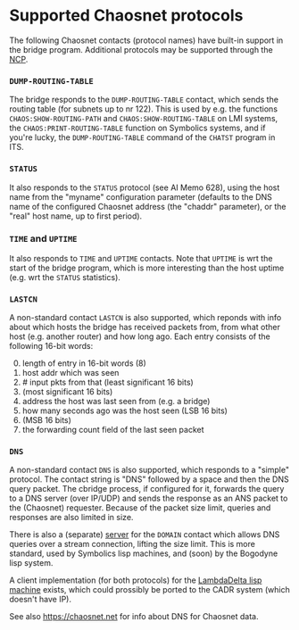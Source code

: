 # Supported Chaosnet protocols

The following Chaosnet contacts (protocol names) have built-in support in the bridge program. Additional protocols may be supported through the [NCP](NCP.md).

### `DUMP-ROUTING-TABLE`
The bridge responds to the `DUMP-ROUTING-TABLE` contact, which sends the
routing table (for subnets up to nr 122). This is used by e.g. the
functions `CHAOS:SHOW-ROUTING-PATH` and `CHAOS:SHOW-ROUTING-TABLE` on LMI
systems, the `CHAOS:PRINT-ROUTING-TABLE` function on Symbolics systems,
and if you're lucky, the `DUMP-ROUTING-TABLE` command of the `CHATST`
program in ITS. 

### `STATUS`

It also responds to the `STATUS` protocol (see AI Memo 628), using the
host name from the "myname" configuration parameter (defaults to the
DNS name of the configured Chaosnet address (the "chaddr" parameter), or the
"real" host name, up to first period).

### `TIME` and `UPTIME`
It also responds to `TIME` and `UPTIME` contacts. Note that `UPTIME` is wrt
the start of the bridge program, which is more interesting than the
host uptime (e.g. wrt the `STATUS` statistics).

### `LASTCN`
A non-standard contact `LASTCN` is also supported, which reponds with
info about which hosts the bridge has received packets from, from what
other host (e.g. another router) and how long ago. Each entry consists of
the following 16-bit words:

 0. length of entry in 16-bit words (8)
 1. host addr which was seen
 2. \# input pkts from that (least significant 16 bits)
 3.   (most significant 16 bits)
 4. address the host was last seen from (e.g. a bridge)
 5. how many seconds ago was the host seen (LSB 16 bits)
 6.   (MSB 16 bits)
 7. the forwarding count field of the last seen packet

### `DNS`
A non-standard contact `DNS` is also supported, which responds to a
"simple" protocol. The contact string is "DNS" followed by a space and
then the DNS query packet. The cbridge process, if configured for it,
forwards the query to a DNS server (over IP/UDP) and sends the
response as an ANS packet to the (Chaosnet) requester.  Because of the
packet size limit, queries and responses are also limited in size.

There is also a (separate) [server](domain.py) for the `DOMAIN`
contact which allows DNS queries over a stream connection, lifting the
size limit. This is more standard, used by Symbolics lisp machines,
and (soon) by the Bogodyne lisp system. 

A client implementation (for both protocols) for the
[LambdaDelta lisp machine](https://github.com/dseagrav/ld) exists,
which could prossibly be ported to the CADR system (which doesn't have
IP).

See also https://chaosnet.net for info about DNS for Chaosnet data.
